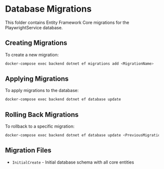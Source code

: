 # Database Migrations

This folder contains Entity Framework Core migrations for the PlaywrightService database.

## Creating Migrations

To create a new migration:
```bash
docker-compose exec backend dotnet ef migrations add <MigrationName>
```

## Applying Migrations

To apply migrations to the database:
```bash
docker-compose exec backend dotnet ef database update
```

## Rolling Back Migrations

To rollback to a specific migration:
```bash
docker-compose exec backend dotnet ef database update <PreviousMigrationName>
```

## Migration Files

- `InitialCreate` - Initial database schema with all core entities
